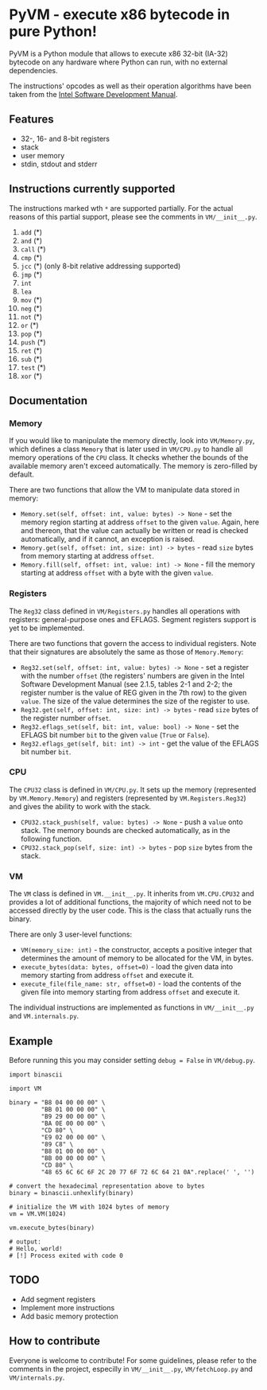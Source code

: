 # PyVM - execute x86 bytecode in pure Python!

PyVM is a Python module that allows to execute x86 32-bit (IA-32) bytecode on any hardware where Python can run, with no external dependencies.

The instructions' opcodes as well as their operation algorithms have been taken from the [Intel Software Development Manual](https://software.intel.com/en-us/articles/intel-sdm).

## Features

* 32-, 16- and 8-bit registers
* stack
* user memory
* stdin, stdout and stderr

## Instructions currently supported

The instructions  marked wth `*` are supported partially. For the actual reasons of this partial support, please see the comments in `VM/__init__.py`.

1.  `add`  (*)
2.  `and`  (*)
3.  `call` (*)
4.  `cmp`  (*)
5.  `jcc`  (*) (only 8-bit relative addressing supported)
6.  `jmp`  (*)
7.  `int`
8.  `lea`
9.  `mov`  (*)
10. `neg`  (*)
11. `not`  (*)
12. `or`   (*)
13. `pop`  (*)
14. `push` (*)
15. `ret`  (*)
16. `sub`  (*)
17. `test` (*)
18. `xor`  (*)

## Documentation

### Memory

If you would like to manipulate the memory directly, look into `VM/Memory.py`, which defines a class `Memory` that is later used in `VM/CPU.py` to handle all memory operations of the `CPU` class. It checks whether the bounds of the available memory aren't exceed automatically. The memory is zero-filled by default.

There are two functions that allow the VM to manipulate data stored in memory:

* `Memory.set(self, offset: int, value: bytes) -> None` - set the memory region starting at address `offset` to the given `value`. Again, here and thereon, that the value can actually be written or read is checked automatically, and if it cannot, an exception is raised.
* `Memory.get(self, offset: int, size: int) -> bytes` - read `size` bytes from memory starting at address `offset`.
* `Memory.fill(self, offset: int, value: int) -> None` - fill the memory starting at address `offset` with a byte with the given `value`.

### Registers

The `Reg32` class defined in `VM/Registers.py` handles all operations with registers: general-purpose ones and EFLAGS. Segment registers support is yet to be implemented.

There are two functions that govern the access to individual registers. Note that their signatures are absolutely the same as those of `Memory.Memory`:

* `Reg32.set(self, offset: int, value: bytes) -> None` - set a register with the number `offset` (the registers' numbers are given in the Intel Software Development Manual (see 2.1.5, tables 2-1 and 2-2; the register number is the value of REG given in the 7th row) to the given `value`. The size of the value determines the size of the register to use.
* `Reg32.get(self, offset: int, size: int) -> bytes` - read `size` bytes of the register number `offset`.
* `Reg32.eflags_set(self, bit: int, value: bool) -> None` - set the EFLAGS bit number `bit` to the given `value` (`True` or `False`).
* `Reg32.eflags_get(self, bit: int) -> int` - get the value of the EFLAGS bit number `bit`.

### CPU

The `CPU32` class is defined in `VM/CPU.py`. It sets up the memory (represented by `VM.Memory.Memory`) and registers (represented by `VM.Registers.Reg32`) and gives the ability to work with the stack.

* `CPU32.stack_push(self, value: bytes) -> None` - push a `value` onto stack. The memory bounds are checked automatically, as in the following function.
* `CPU32.stack_pop(self, size: int) -> bytes` - pop `size` bytes from the stack.

### VM

The `VM` class is defined in `VM.__init__.py`. It inherits from `VM.CPU.CPU32` and provides a lot of additional functions, the majority of which need not to be accessed directly by the user code. This is the class that actually runs the binary.

There are only 3 user-level functions:

* `VM(memory_size: int)` - the constructor, accepts a positive integer that determines the amount of memory to be allocated for the VM, in bytes.
* `execute_bytes(data: bytes, offset=0)` - load the given data into memory starting from address `offset` and execute it.
* `execute_file(file_name: str, offset=0)` - load the contents of the given file into memory starting from address `offset` and execute it.

The individual instructions are implemented as functions in `VM/__init__.py` and `VM.internals.py`.


## Example

Before running this you may consider setting `debug = False` in `VM/debug.py`.

	import binascii

	import VM

	binary = "B8 04 00 00 00" \
	         "BB 01 00 00 00" \
             "B9 29 00 00 00" \
             "BA 0E 00 00 00" \
             "CD 80" \
             "E9 02 00 00 00" \
             "89 C8" \
             "B8 01 00 00 00" \
             "BB 00 00 00 00" \
             "CD 80" \
             "48 65 6C 6C 6F 2C 20 77 6F 72 6C 64 21 0A".replace(' ', '')

    # convert the hexadecimal representation above to bytes
    binary = binascii.unhexlify(binary)

    # initialize the VM with 1024 bytes of memory
    vm = VM.VM(1024)

    vm.execute_bytes(binary)

    # output:
    # Hello, world!
    # [!] Process exited with code 0

## TODO

* Add segment registers
* Implement more instructions
* Add basic memory protection

## How to contribute

Everyone is welcome to contribute! For some guidelines, please refer to the comments in the project, especilly in `VM/__init__.py`, `VM/fetchLoop.py` and `VM/internals.py`.
